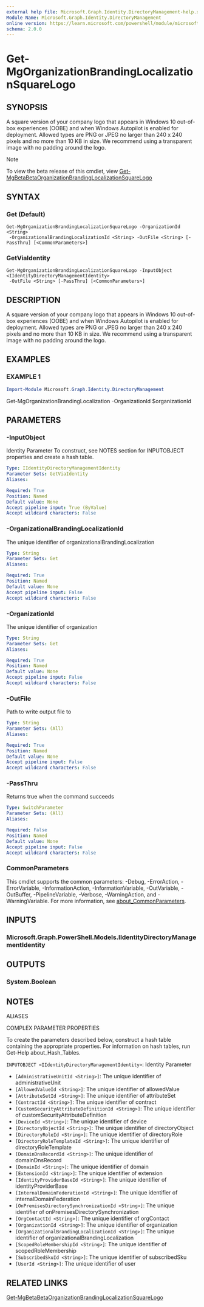 ```yaml
---
external help file: Microsoft.Graph.Identity.DirectoryManagement-help.xml
Module Name: Microsoft.Graph.Identity.DirectoryManagement
online version: https://learn.microsoft.com/powershell/module/microsoft.graph.identity.directorymanagement/get-mgorganizationbrandinglocalizationsquarelogo
schema: 2.0.0
---
```


# Get-MgOrganizationBrandingLocalizationSquareLogo

## SYNOPSIS
A square version of your company logo that appears in Windows 10 out-of-box experiences (OOBE) and when Windows Autopilot is enabled for deployment.
Allowed types are PNG or JPEG no larger than 240 x 240 pixels and no more than 10 KB in size.
We recommend using a transparent image with no padding around the logo.

> [!NOTE]
> To view the beta release of this cmdlet, view [Get-MgBetaBetaOrganizationBrandingLocalizationSquareLogo](/powershell/module/Microsoft.Graph.Beta.Identity.DirectoryManagement/Get-MgBetaOrganizationBrandingLocalizationSquareLogo?view=graph-powershell-beta)

## SYNTAX

### Get (Default)
```
Get-MgOrganizationBrandingLocalizationSquareLogo -OrganizationId <String>
 -OrganizationalBrandingLocalizationId <String> -OutFile <String> [-PassThru] [<CommonParameters>]
```

### GetViaIdentity
```
Get-MgOrganizationBrandingLocalizationSquareLogo -InputObject <IIdentityDirectoryManagementIdentity>
 -OutFile <String> [-PassThru] [<CommonParameters>]
```

## DESCRIPTION
A square version of your company logo that appears in Windows 10 out-of-box experiences (OOBE) and when Windows Autopilot is enabled for deployment.
Allowed types are PNG or JPEG no larger than 240 x 240 pixels and no more than 10 KB in size.
We recommend using a transparent image with no padding around the logo.

## EXAMPLES

### EXAMPLE 1
```powershell
Import-Module Microsoft.Graph.Identity.DirectoryManagement
```

Get-MgOrganizationBrandingLocalization -OrganizationId $organizationId

## PARAMETERS

### -InputObject
Identity Parameter
To construct, see NOTES section for INPUTOBJECT properties and create a hash table.

```yaml
Type: IIdentityDirectoryManagementIdentity
Parameter Sets: GetViaIdentity
Aliases:

Required: True
Position: Named
Default value: None
Accept pipeline input: True (ByValue)
Accept wildcard characters: False
```

### -OrganizationalBrandingLocalizationId
The unique identifier of organizationalBrandingLocalization

```yaml
Type: String
Parameter Sets: Get
Aliases:

Required: True
Position: Named
Default value: None
Accept pipeline input: False
Accept wildcard characters: False
```

### -OrganizationId
The unique identifier of organization

```yaml
Type: String
Parameter Sets: Get
Aliases:

Required: True
Position: Named
Default value: None
Accept pipeline input: False
Accept wildcard characters: False
```

### -OutFile
Path to write output file to

```yaml
Type: String
Parameter Sets: (All)
Aliases:

Required: True
Position: Named
Default value: None
Accept pipeline input: False
Accept wildcard characters: False
```

### -PassThru
Returns true when the command succeeds

```yaml
Type: SwitchParameter
Parameter Sets: (All)
Aliases:

Required: False
Position: Named
Default value: None
Accept pipeline input: False
Accept wildcard characters: False
```

### CommonParameters
This cmdlet supports the common parameters: -Debug, -ErrorAction, -ErrorVariable, -InformationAction, -InformationVariable, -OutVariable, -OutBuffer, -PipelineVariable, -Verbose, -WarningAction, and -WarningVariable. For more information, see [about_CommonParameters](http://go.microsoft.com/fwlink/?LinkID=113216).

## INPUTS

### Microsoft.Graph.PowerShell.Models.IIdentityDirectoryManagementIdentity
## OUTPUTS

### System.Boolean
## NOTES

ALIASES

COMPLEX PARAMETER PROPERTIES

To create the parameters described below, construct a hash table containing the appropriate properties. For information on hash tables, run Get-Help about_Hash_Tables.


`INPUTOBJECT <IIdentityDirectoryManagementIdentity>`: Identity Parameter
  - `[AdministrativeUnitId <String>]`: The unique identifier of administrativeUnit
  - `[AllowedValueId <String>]`: The unique identifier of allowedValue
  - `[AttributeSetId <String>]`: The unique identifier of attributeSet
  - `[ContractId <String>]`: The unique identifier of contract
  - `[CustomSecurityAttributeDefinitionId <String>]`: The unique identifier of customSecurityAttributeDefinition
  - `[DeviceId <String>]`: The unique identifier of device
  - `[DirectoryObjectId <String>]`: The unique identifier of directoryObject
  - `[DirectoryRoleId <String>]`: The unique identifier of directoryRole
  - `[DirectoryRoleTemplateId <String>]`: The unique identifier of directoryRoleTemplate
  - `[DomainDnsRecordId <String>]`: The unique identifier of domainDnsRecord
  - `[DomainId <String>]`: The unique identifier of domain
  - `[ExtensionId <String>]`: The unique identifier of extension
  - `[IdentityProviderBaseId <String>]`: The unique identifier of identityProviderBase
  - `[InternalDomainFederationId <String>]`: The unique identifier of internalDomainFederation
  - `[OnPremisesDirectorySynchronizationId <String>]`: The unique identifier of onPremisesDirectorySynchronization
  - `[OrgContactId <String>]`: The unique identifier of orgContact
  - `[OrganizationId <String>]`: The unique identifier of organization
  - `[OrganizationalBrandingLocalizationId <String>]`: The unique identifier of organizationalBrandingLocalization
  - `[ScopedRoleMembershipId <String>]`: The unique identifier of scopedRoleMembership
  - `[SubscribedSkuId <String>]`: The unique identifier of subscribedSku
  - `[UserId <String>]`: The unique identifier of user

## RELATED LINKS
[Get-MgBetaBetaOrganizationBrandingLocalizationSquareLogo](/powershell/module/Microsoft.Graph.Beta.Identity.DirectoryManagement/Get-MgBetaOrganizationBrandingLocalizationSquareLogo?view=graph-powershell-beta)
